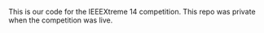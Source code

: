 This is our code for the IEEEXtreme 14 competition. This repo was private when the competition was live.
